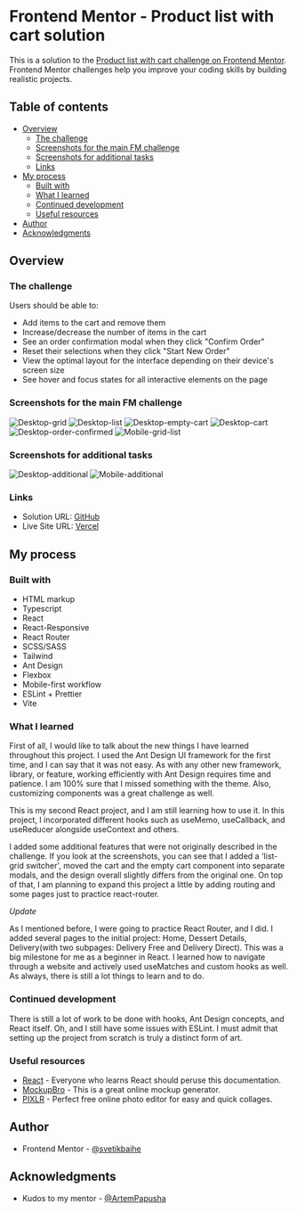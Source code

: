 # Frontend Mentor - Product list with cart solution

This is a solution to the
[Product list with cart challenge on Frontend Mentor](https://www.frontendmentor.io/challenges/product-list-with-cart-5MmqLVAp_d).
Frontend Mentor challenges help you improve your coding skills by building
realistic projects.

## Table of contents

- [Overview](#overview)
  - [The challenge](#the-challenge)
  - [Screenshots for the main FM challenge](#screenshots-for-the-main-fm-challenge)
  - [Screenshots for additional tasks](#screenshots-for-additional-tasks)
  - [Links](#links)
- [My process](#my-process)
  - [Built with](#built-with)
  - [What I learned](#what-i-learned)
  - [Continued development](#continued-development)
  - [Useful resources](#useful-resources)
- [Author](#author)
- [Acknowledgments](#acknowledgments)

## Overview

### The challenge

Users should be able to:

- Add items to the cart and remove them
- Increase/decrease the number of items in the cart
- See an order confirmation modal when they click "Confirm Order"
- Reset their selections when they click "Start New Order"
- View the optimal layout for the interface depending on their device's screen
  size
- See hover and focus states for all interactive elements on the page

### Screenshots for the main FM challenge

![Desktop-grid](public/images/screenshots/desktop_grid.png)
![Desktop-list](public/images/screenshots/desktop_list.png)
![Desktop-empty-cart](public/images/screenshots/desktop_empty-cart.png)
![Desktop-cart](public/images/screenshots/desktop_cart.png)
![Desktop-order-confirmed](public/images/screenshots/desktop_order-confirmed.png)
![Mobile-grid-list](public/images/screenshots/mobile_grid-list.png)

### Screenshots for additional tasks

![Desktop-additional](public/images/screenshots/desktop_additional.png)
![Mobile-additional](public/images/screenshots/mobile_additional.png)

### Links

- Solution URL:
  [GitHub](https://github.com/svetikbaihe/product-list-with-cart.git)
- Live Site URL: [Vercel](https://product-list-with-cart-azure.vercel.app/)

## My process

### Built with

- HTML markup
- Typescript
- React
- React-Responsive
- React Router
- SCSS/SASS
- Tailwind
- Ant Design
- Flexbox
- Mobile-first workflow
- ESLint + Prettier
- Vite

### What I learned

First of all, I would like to talk about the new things I have learned
throughout this project. I used the Ant Design UI framework for the first time,
and I can say that it was not easy. As with any other new framework, library, or
feature, working efficiently with Ant Design requires time and patience. I am
100% sure that I missed something with the theme. Also, customizing components
was a great challenge as well.

This is my second React project, and I am still learning how to use it. In this
project, I incorporated different hooks such as useMemo, useCallback, and
useReducer alongside useContext and others.

I added some additional features that were not originally described in the
challenge. If you look at the screenshots, you can see that I added a 'list-grid
switcher', moved the cart and the empty cart component into separate modals, and
the design overall slightly differs from the original one. On top of that, I am
planning to expand this project a little by adding routing and some pages just
to practice react-router.

*Update*

As I mentioned before, I were going to practice React Router, and I did. I added several pages to the initial project: Home, Dessert Details, Delivery(with two subpages: Delivery Free and Delivery Direct). This was a big milestone for me as a beginner in React. I learned how to navigate through a website and actively used useMatches and custom hooks as well. As always, there is still a lot things to learn and to do.

### Continued development

There is still a lot of work to be done with hooks, Ant Design concepts, and
React itself. Oh, and I still have some issues with ESLint. I must admit that
setting up the project from scratch is truly a distinct form of art.

### Useful resources

- [React](https://react.dev/) - Everyone who learns React should peruse this
  documentation.
- [MockupBro](https://mockupbro.com/) - This is a great online mockup generator.
- [PIXLR](https://pixlr.com/) - Perfect free online photo editor for easy and
  quick collages.

## Author

- Frontend Mentor -
  [@svetikbaihe](https://www.frontendmentor.io/profile/svetikbaihe)

## Acknowledgments

- Kudos to my mentor - [@ArtemPapusha](https://github.com/ArtemPapusha)
